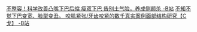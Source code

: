 [不整容！科学改善凸嘴下巴后缩 瘦双下巴 告别土气脸，养成侧颜杀 -B站](https://www.bilibili.com/video/BV1oJ411c7CX/)
[不知不觉下巴变宽、脸型变丑。 咬肌紧张/牙齿咬紧的数千真实案例面部结构研究【C戈】 -B站](https://www.bilibili.com/video/BV1D64y1M7yj/)